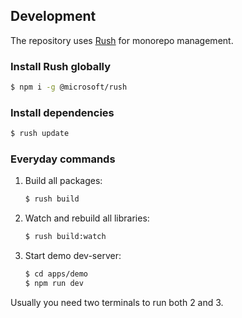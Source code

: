 
## Development

The repository uses [Rush](https://rushjs.io/) for monorepo management.

### Install Rush globally

```sh
$ npm i -g @microsoft/rush
```

### Install dependencies

```sh
$ rush update
```

### Everyday commands

1. Build all packages:

    ```sh
    $ rush build
    ```

2. Watch and rebuild all libraries:

    ```sh
    $ rush build:watch
    ```

3. Start demo dev-server:

    ```sh
    $ cd apps/demo
    $ npm run dev
    ```

Usually you need two terminals to run both 2 and 3.
